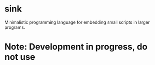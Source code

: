 # sink
Minimalistic programming language for embedding small scripts in larger programs.

# Note: Development in progress, do not use
